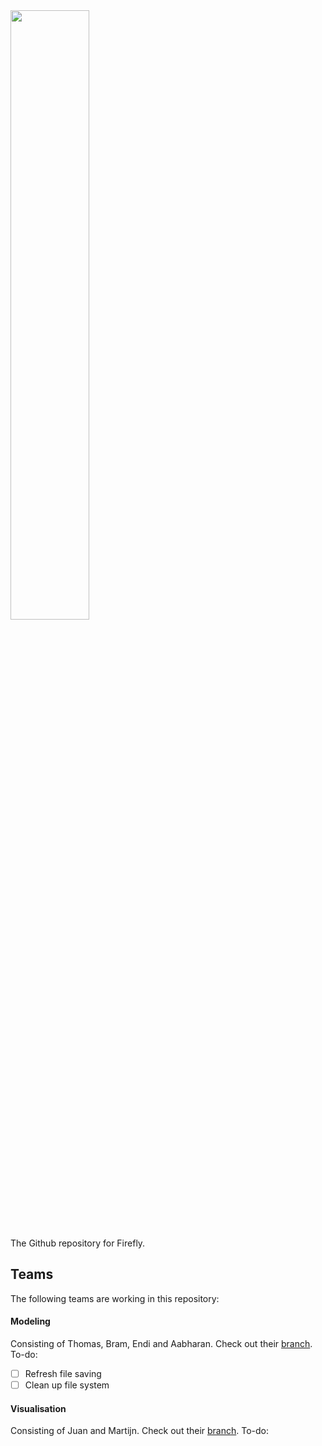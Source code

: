 <img src="http://fireflyeindhoven.nl/wp-content/uploads/2017/06/cropped-Artboard-1-2.png" width="50%">

The Github repository for Firefly.

## Teams
The following teams are working in this repository:

#### Modeling
Consisting of Thomas, Bram, Endi and Aabharan. Check out their [branch](https://github.com/wagenaartje/Firefly/tree/modeling). To-do:

 - [ ] Refresh file saving
 - [ ] Clean up file system

#### Visualisation
Consisting of Juan and Martijn. Check out their [branch](https://github.com/wagenaartje/Firefly/tree/visualisation). To-do:
